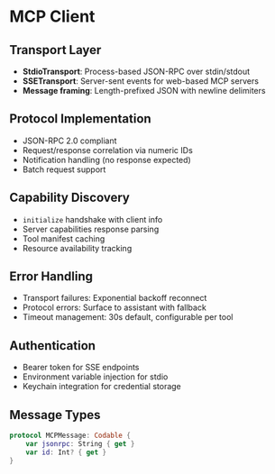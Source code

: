 # MCP Client

## Transport Layer
- **StdioTransport**: Process-based JSON-RPC over stdin/stdout
- **SSETransport**: Server-sent events for web-based MCP servers
- **Message framing**: Length-prefixed JSON with newline delimiters

## Protocol Implementation
- JSON-RPC 2.0 compliant
- Request/response correlation via numeric IDs
- Notification handling (no response expected)
- Batch request support

## Capability Discovery
- `initialize` handshake with client info
- Server capabilities response parsing
- Tool manifest caching
- Resource availability tracking

## Error Handling
- Transport failures: Exponential backoff reconnect
- Protocol errors: Surface to assistant with fallback
- Timeout management: 30s default, configurable per tool

## Authentication
- Bearer token for SSE endpoints
- Environment variable injection for stdio
- Keychain integration for credential storage

## Message Types
```swift
protocol MCPMessage: Codable {
    var jsonrpc: String { get }
    var id: Int? { get }
}
```